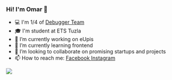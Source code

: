 ### Hi! I'm Omar 👋

- 💻 I'm 1/4 of [Debugger Team](https://debugger.team/)
- 🎓 I'm student at ETS Tuzla
- 🔭 I’m currently working on eUpis
- 🌱 I’m currently learning frontend
- 👯 I’m looking to collaborate on promising startups and projects
- 📫 How to reach me: 
[Facebook ](https://www.facebook.com/omar.hurem)
[Instagram ](https://www.instagram.com/omar.hrm/)

<img src = "https://github-readme-stats.vercel.app/api?username=ohmarinseries&&show_icons=true&title_color=178EDE&icon_color=33ADFF&text_color=daf7dc&bg_color=151515">
